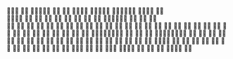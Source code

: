 🚀🚀🚀            🚀🚀             🚀🚀🚀🚀🚀 🚀🚀             🚀🚀 🚀🚀🚀🚀          🚀🚀🚀🚀🚀 🚀🚀🚀🚀🚀🚀    🚀🚀🚀🚀     🚀🚀              
🚀🚀🚀🚀          🚀🚀           🚀🚀    🚀🚀  🚀🚀            🚀🚀   🚀🚀           🚀🚀    🚀🚀  🚀🚀🚀🚀🚀🚀 🚀🚀    🚀🚀    🚀🚀    
🚀🚀  🚀🚀        🚀🚀         🚀🚀      🚀🚀  🚀🚀            🚀🚀   🚀🚀         🚀🚀      🚀🚀       🚀🚀    🚀🚀        🚀🚀  🚀🚀
🚀🚀    🚀🚀      🚀🚀       🚀🚀        🚀🚀   🚀🚀          🚀🚀    🚀🚀       🚀🚀        🚀🚀       🚀🚀   🚀🚀          🚀🚀 🚀🚀
🚀🚀      🚀🚀    🚀🚀     🚀🚀🚀🚀🚀🚀🚀🚀     🚀🚀       🚀🚀    🚀🚀      🚀🚀🚀🚀🚀🚀🚀🚀       🚀🚀   🚀🚀          🚀🚀 🚀🚀
🚀🚀        🚀🚀  🚀🚀   🚀🚀            🚀🚀       🚀🚀    🚀🚀    🚀🚀     🚀🚀            🚀🚀       🚀🚀    🚀🚀       🚀🚀   🚀🚀
🚀🚀          🚀🚀🚀🚀  🚀🚀             🚀🚀        🚀🚀 🚀🚀     🚀🚀    🚀🚀             🚀🚀       🚀🚀      🚀🚀   🚀🚀      🚀🚀
🚀🚀            🚀🚀🚀 🚀🚀              🚀🚀          🚀🚀🚀    🚀🚀🚀🚀 🚀🚀              🚀🚀       🚀🚀       🚀🚀🚀🚀       🚀🚀


